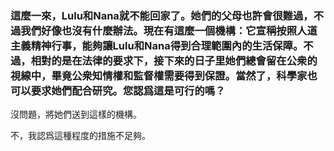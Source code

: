 ### 這麼一來，Lulu和Nana就不能回家了。她們的父母也許會很難過，不過我們好像也沒有什麼辦法。現在有這麼一個機構：它宣稱按照人道主義精神行事，能夠讓Lulu和Nana得到合理範圍內的生活保障。不過，相對的是在法律的要求下，接下來的日子里她們總會留在公衆的視線中，畢竟公衆知情權和監督權需要得到保證。當然了，科學家也可以要求她們配合研究。您認爲這是可行的嗎？

沒問題，將她們送到這樣的機構。

不，我認爲這種程度的措施不足夠。

